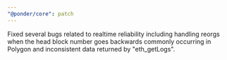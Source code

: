 ```yaml
---
"@ponder/core": patch
---
```


Fixed several bugs related to realtime reliability including handling reorgs when the head block number goes backwards commonly occurring in Polygon and inconsistent data returned by "eth_getLogs".
